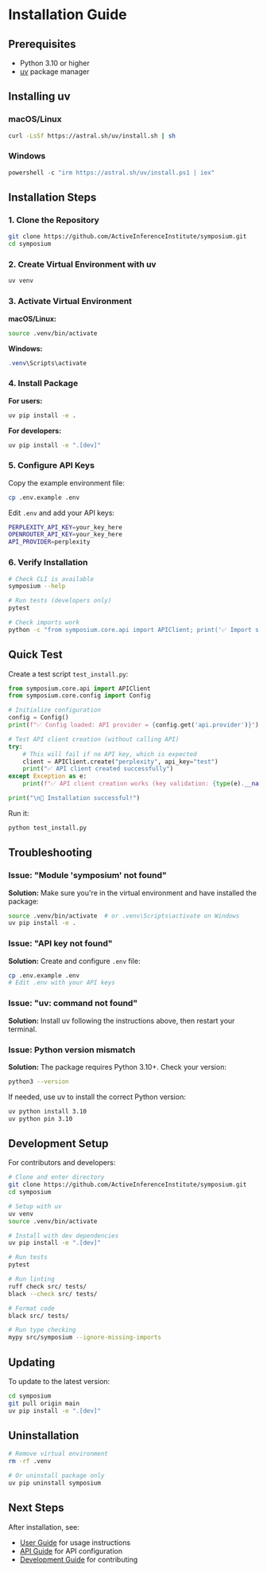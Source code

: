 # Installation Guide

## Prerequisites

- Python 3.10 or higher
- [uv](https://docs.astral.sh/uv/) package manager

## Installing uv

### macOS/Linux
```bash
curl -LsSf https://astral.sh/uv/install.sh | sh
```

### Windows
```powershell
powershell -c "irm https://astral.sh/uv/install.ps1 | iex"
```

## Installation Steps

### 1. Clone the Repository

```bash
git clone https://github.com/ActiveInferenceInstitute/symposium.git
cd symposium
```

### 2. Create Virtual Environment with uv

```bash
uv venv
```

### 3. Activate Virtual Environment

**macOS/Linux:**
```bash
source .venv/bin/activate
```

**Windows:**
```powershell
.venv\Scripts\activate
```

### 4. Install Package

**For users:**
```bash
uv pip install -e .
```

**For developers:**
```bash
uv pip install -e ".[dev]"
```

### 5. Configure API Keys

Copy the example environment file:
```bash
cp .env.example .env
```

Edit `.env` and add your API keys:
```bash
PERPLEXITY_API_KEY=your_key_here
OPENROUTER_API_KEY=your_key_here
API_PROVIDER=perplexity
```

### 6. Verify Installation

```bash
# Check CLI is available
symposium --help

# Run tests (developers only)
pytest

# Check imports work
python -c "from symposium.core.api import APIClient; print('✅ Import successful')"
```

## Quick Test

Create a test script `test_install.py`:

```python
from symposium.core.api import APIClient
from symposium.core.config import Config

# Initialize configuration
config = Config()
print(f"✅ Config loaded: API provider = {config.get('api.provider')}")

# Test API client creation (without calling API)
try:
    # This will fail if no API key, which is expected
    client = APIClient.create("perplexity", api_key="test")
    print("✅ API client created successfully")
except Exception as e:
    print(f"✅ API client creation works (key validation: {type(e).__name__})")

print("\n🎉 Installation successful!")
```

Run it:
```bash
python test_install.py
```

## Troubleshooting

### Issue: "Module 'symposium' not found"

**Solution:** Make sure you're in the virtual environment and have installed the package:
```bash
source .venv/bin/activate  # or .venv\Scripts\activate on Windows
uv pip install -e .
```

### Issue: "API key not found"

**Solution:** Create and configure `.env` file:
```bash
cp .env.example .env
# Edit .env with your API keys
```

### Issue: "uv: command not found"

**Solution:** Install uv following the instructions above, then restart your terminal.

### Issue: Python version mismatch

**Solution:** The package requires Python 3.10+. Check your version:
```bash
python3 --version
```

If needed, use uv to install the correct Python version:
```bash
uv python install 3.10
uv python pin 3.10
```

## Development Setup

For contributors and developers:

```bash
# Clone and enter directory
git clone https://github.com/ActiveInferenceInstitute/symposium.git
cd symposium

# Setup with uv
uv venv
source .venv/bin/activate

# Install with dev dependencies
uv pip install -e ".[dev]"

# Run tests
pytest

# Run linting
ruff check src/ tests/
black --check src/ tests/

# Format code
black src/ tests/

# Run type checking
mypy src/symposium --ignore-missing-imports
```

## Updating

To update to the latest version:

```bash
cd symposium
git pull origin main
uv pip install -e ".[dev]"
```

## Uninstallation

```bash
# Remove virtual environment
rm -rf .venv

# Or uninstall package only
uv pip uninstall symposium
```

## Next Steps

After installation, see:
- [User Guide](user_guide.md) for usage instructions
- [API Guide](api_guide.md) for API configuration
- [Development Guide](development.md) for contributing

